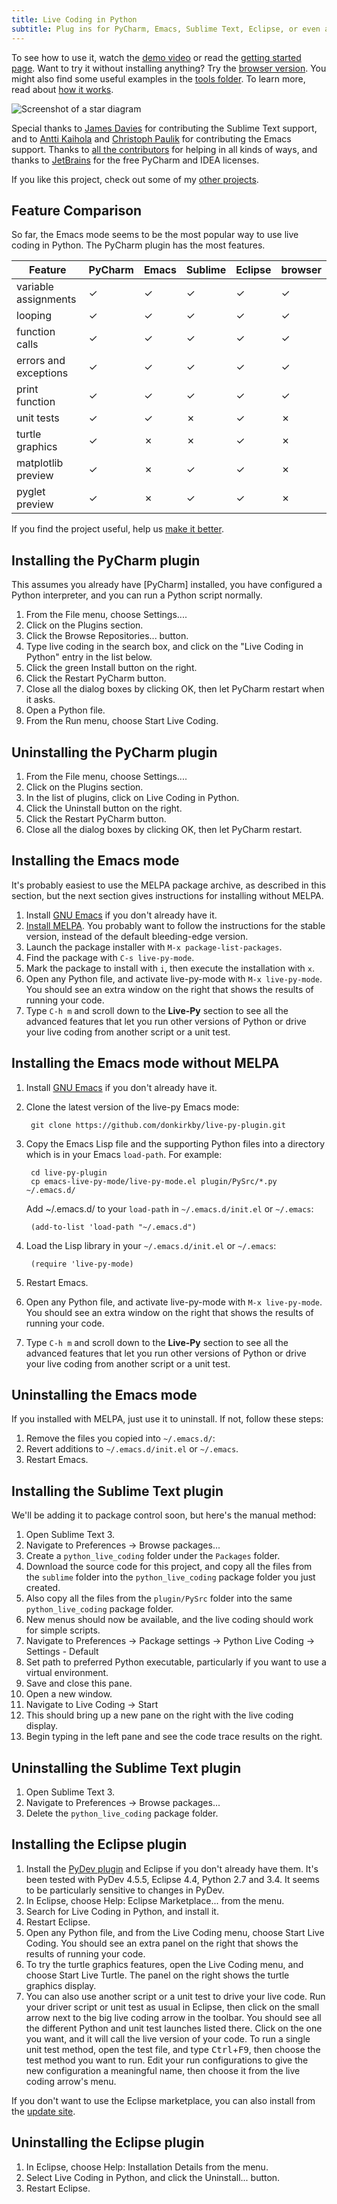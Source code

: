 ```yaml
---
title: Live Coding in Python
subtitle: Plug ins for PyCharm, Emacs, Sublime Text, Eclipse, or even a browser
---
```

To see how to use it, watch the [demo video][video] or read the 
[getting started page][starting]. Want to try it without installing anything?
Try the [browser version]. You might also find some useful examples in
the [tools folder][tools]. To learn more, read about [how it works][how].

![Screenshot of a star diagram][screenshot]

Special thanks to [James Davies] for contributing the Sublime Text support, and
to [Antti Kaihola][akaihola] and [Christoph Paulik][cpaulik] for
contributing the Emacs support. Thanks to [all the contributors][hatrack] for
helping in all kinds of ways, and thanks to [JetBrains] for the free PyCharm and
IDEA licenses.

If you like this project, check out some of my [other projects][projects].

[how]: http://donkirkby.github.io/live-py-plugin/howitworks
[screenshot]: http://donkirkby.github.com/live-py-plugin/images/demo_star.png
[akaihola]: https://github.com/akaihola
[cpaulik]: https://github.com/cpaulik
[JetBrains]: https://www.jetbrains.com/?from=live-py-plugin
[browser version]: https://donkirkby.github.io/live-py-plugin/demo/
[James Davies]: https://github.com/Derfies

Feature Comparison
------------------
So far, the Emacs mode seems to be the most popular way to use live coding in
Python. The PyCharm plugin has the most features.


| Feature              | PyCharm |  Emacs  | Sublime | Eclipse | browser |
| -------------------- | ------- | ------- | ------- | ------- | ------- |
| variable assignments | &check; | &check; | &check; | &check; | &check; |
| looping              | &check; | &check; | &check; | &check; | &check; |
| function calls       | &check; | &check; | &check; | &check; | &check; |
| errors and exceptions| &check; | &check; | &check; | &check; | &check; |
| print function       | &check; | &check; | &check; | &check; | &check; |
| unit tests           | &check; | &check; | &cross; | &check; | &cross; |
| turtle graphics      | &check; | &cross; | &cross; | &check; | &cross; |
| matplotlib preview   | &check; | &cross; | &check; | &check; | &cross; |
| pyglet preview       | &check; | &cross; | &check; | &check; | &cross; |

If you find the project useful, help us [make it better][contributing].


Installing the PyCharm plugin
-----------------------------
This assumes you already have [PyCharm] installed, you have configured a
Python interpreter, and you can run a Python script normally.

1. From the File menu, choose Settings....
2. Click on the Plugins section.
3. Click the Browse Repositories... button.
4. Type live coding in the search box, and click on the "Live Coding in Python"
    entry in the list below.
5. Click the green Install button on the right.
6. Click the Restart PyCharm button.
7. Close all the dialog boxes by clicking OK, then let PyCharm restart when it
    asks.
8. Open a Python file.
9. From the Run menu, choose Start Live Coding.

Uninstalling the PyCharm plugin
-------------------------------
1. From the File menu, choose Settings....
2. Click on the Plugins section.
3. In the list of plugins, click on Live Coding in Python.
4. Click the Uninstall button on the right.
5. Click the Restart PyCharm button.
6. Close all the dialog boxes by clicking OK, then let PyCharm restart.

Installing the Emacs mode
-------------------------
It's probably easiest to use the MELPA package archive, as described in this
section, but the next section gives instructions for installing without MELPA.

1. Install [GNU Emacs][emacs] if you don't already have it.
2. [Install MELPA][melpa]. You probably want to follow the instructions
    for the stable version, instead of the default bleeding-edge version.
3. Launch the package installer with `M-x package-list-packages`.
4. Find the package with `C-s live-py-mode`.
5. Mark the package to install with `i`, then execute the installation with
    `x`.
6. Open any Python file, and activate live-py-mode with `M-x live-py-mode`.
   You should see an extra window on the right that shows the results of running
   your code.
7. Type `C-h m` and scroll down to the **Live-Py** section to see all the
    advanced features that let you run other versions of Python or drive your
    live coding from another script or a unit test.

[melpa]: https://melpa.org/#/getting-started

Installing the Emacs mode without MELPA
---------------------------------------
1. Install [GNU Emacs][emacs] if you don't already have it.
2. Clone the latest version of the live-py Emacs mode:

        git clone https://github.com/donkirkby/live-py-plugin.git

3. Copy the Emacs Lisp file and the supporting Python files into a directory
   which is in your Emacs `load-path`. For example:

        cd live-py-plugin
        cp emacs-live-py-mode/live-py-mode.el plugin/PySrc/*.py ~/.emacs.d/

   Add ~/.emacs.d/ to your `load-path` in `~/.emacs.d/init.el` or `~/.emacs`:

        (add-to-list 'load-path "~/.emacs.d")
4. Load the Lisp library in your `~/.emacs.d/init.el` or `~/.emacs`:

        (require 'live-py-mode)
5. Restart Emacs.
6. Open any Python file, and activate live-py-mode with `M-x live-py-mode`.
   You should see an extra window on the right that shows the results of running
   your code.
7. Type `C-h m` and scroll down to the **Live-Py** section to see all the
    advanced features that let you run other versions of Python or drive your
    live coding from another script or a unit test.

Uninstalling the Emacs mode
---------------------------
If you installed with MELPA, just use it to uninstall. If not, follow these
steps:

1. Remove the files you copied into `~/.emacs.d/`:
2. Revert additions to `~/.emacs.d/init.el` or `~/.emacs`.
3. Restart Emacs.

Installing the Sublime Text plugin
----------------------------------
We'll be adding it to package control soon, but here's the manual method:

1. Open Sublime Text 3.
2. Navigate to Preferences -> Browse packages...
3. Create a `python_live_coding` folder under the `Packages` folder.
4. Download the source code for this project, and copy all the files from the
    `sublime` folder into the `python_live_coding` package folder you just
    created.
5. Also copy all the files from the `plugin/PySrc` folder into the same
    `python_live_coding` package folder.
6. New menus should now be available, and the live coding should work for
    simple scripts.
7. Navigate to Preferences -> Package settings -> Python Live Coding
    -> Settings - Default
8. Set path to preferred Python executable, particularly if you want to use a
    virtual environment.
9. Save and close this pane.
10. Open a new window.
11. Navigate to Live Coding -> Start
12. This should bring up a new pane on the right with the live coding display.
13. Begin typing in the left pane and see the code trace results on the right.

Uninstalling the Sublime Text plugin
------------------------------------

1. Open Sublime Text 3.
2. Navigate to Preferences -> Browse packages...
3. Delete the `python_live_coding` package folder.

Installing the Eclipse plugin
-----------------------------

1. Install the [PyDev plugin][pydev] and Eclipse if you don't already have them.
   It's been tested with PyDev 4.5.5, Eclipse 4.4, Python 2.7 and 3.4. It
   seems to be particularly sensitive to changes in PyDev.
2. In Eclipse, choose Help: Eclipse Marketplace... from the menu.
3. Search for Live Coding in Python, and install it.
4. Restart Eclipse.
5. Open any Python file, and from the Live Coding menu, choose Start Live Coding.
   You should see an extra panel on the right that shows the results of running
   your code.
6. To try the turtle graphics features, open the Live Coding menu, and choose
    Start Live Turtle. The panel on the right shows the turtle graphics display.
7. You can also use another script or a unit test to drive your live code.
    Run your driver script or unit test as usual in Eclipse, then click on the
    small arrow next to the big live coding arrow in the toolbar. You should see
    all the different Python and unit test launches listed there. Click on the
    one you want, and it will call the live version of your code. To run a
    single unit test method, open the test file, and type
    <kbd>Ctrl</kbd>+<kbd>F9</kbd>, then choose the test method you want to run.
    Edit your run configurations to give the new configuration a meaningful name,
    then choose it from the live coding arrow's menu.

If you don't want to use the Eclipse marketplace, you can also install from the
[update site][update].

[update]: http://donkirkby.github.io/live-py-plugin/update

Uninstalling the Eclipse plugin
-------------------------------

1. In Eclipse, choose Help: Installation Details from the menu.
2. Select Live Coding in Python, and click the Uninstall... button.
3. Restart Eclipse.

[pydev]: http://pydev.org/download.html
[video]: https://www.youtube.com/watch?v=Vdr2l3yNFH4
[starting]: http://donkirkby.github.com/live-py-plugin/gettingstarted
[emacs]: http://www.gnu.org/software/emacs/
[tools]: https://github.com/donkirkby/live-py-plugin/tree/master/test/PySrc/tools
[projects]: http://donkirkby.github.io/
[contributing]: https://github.com/donkirkby/live-py-plugin/blob/master/CONTRIBUTING.md
[hatrack]: https://labhr.github.io/hatrack/#repo=donkirkby/live-py-plugin
